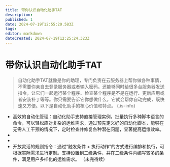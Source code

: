 ```yaml
---
title: 带你认识自动化助手TAT
description: 
published: 1
date: 2024-07-19T12:55:20.583Z
tags: 
editor: markdown
dateCreated: 2024-07-19T12:25:24.323Z
---
```


# 带你认识自动化助手TAT
> 自动化助手TAT就像是你的助理，专门负责在云服务器上帮你做各种事情，不需要你亲自去登录服务器或者输入密码。还能够同时给很多台服务器发送指令，让它们一起运行某个程序、检查某个程序是不是在运行、更新应用或者安装补丁等等。你只需要告诉它你想做什么，它就会帮你自动完成，既快速又方便。以下是自动化助手的核心价值和特点。
{.is-info}

- 高效的自动化管理：自动化助手支持直接管理实例，批量执行多种脚本语言的命令，可以轻松应对复杂的运维需求，通过预先定义好的自动化脚本，能够在无需人工干预的情况下，定时检查并修复各种潜在问题，显著提高运维效率。
- 
- 
- 开放灵活的规则指令：通过“触发条件 + 执行动作”的方式进行编排和执行，可根据实际需求进行定制。支持设置到二级条件，并在二级条件内编写较多的条件，满足用户多样化的运维需求。
（未完待续）
